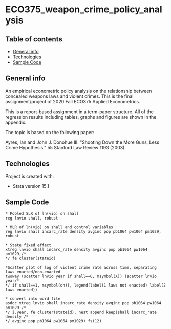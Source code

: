 # ECO375_weapon_crime_policy_analysis

## Table of contents
* [General info](#general-info)
* [Technologies](#technologies)
* [Sample Code](#sample_code)

## General info
An empirical econometric policy analysis on the relationship between concealed weapons laws and violent crimes. This is the final assignment/project of 2020 Fall ECO375 Applied Econometrics. 

This is a report-based assignment in a term-paper structure. All of the regression results including tables, graphs and figures are shown in the appendix.

The topic is based on the following paper:

Ayres, Ian and John J. Donohue III. "Shooting Down the More Guns, Less Crime Hypothesis." 55 
Stanford Law Review 1193 (2003)
	
## Technologies
Project is created with:
* Stata version 15.1

## Sample Code

```
* Pooled SLR of ln(vio) on shall
reg lnvio shall, robust

* MLR of ln(vio) on shall and control variables
reg lnvio shall incarc_rate density avginc pop pb1064 pw1064 pm1029, robust

* State fixed effect
xtreg lnvio shall incarc_rate density avginc pop pb1064 pw1064 pm1029,/*
*/ fe cluster(stateid)

*Scatter plot of log of violent crime rate across time, separating laws enacted/non-enacted
twoway (scatter lnvio year if shall==0, msymbol(X)) (scatter lnvio year/*
*/ if shall==1, msymbol(oh)), legend(label(1 laws not enacted) label(2 laws enacted))

* convert into word file
asdoc xtreg lnvio shall incarc_rate density avginc pop pb1064 pw1064 pm1029 /*
*/ i.year, fe cluster(stateid), nest append keep(shall incarc_rate density /*
*/ avginc pop pb1064 pw1064 pm1029) fs(12)
```
